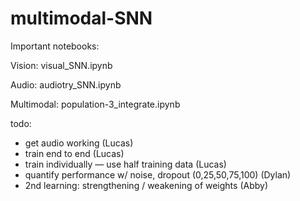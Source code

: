 # multimodal-SNN

Important notebooks:

Vision: visual_SNN.ipynb

Audio: audiotry_SNN.ipynb

Multimodal: population-3_integrate.ipynb


todo:
- get audio working (Lucas)
- train end to end (Lucas)
- train individually — use half training data (Lucas)
- quantify performance w/ noise, dropout (0,25,50,75,100) (Dylan)
- 2nd learning: strengthening / weakening of weights (Abby)
